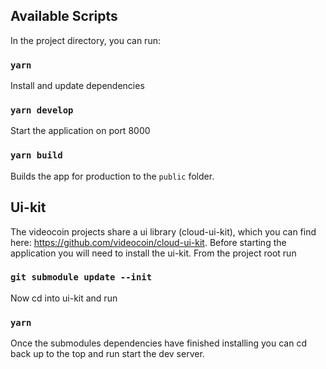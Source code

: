 
## Available Scripts

In the project directory, you can run:

### `yarn`

Install and update dependencies

### `yarn develop`

Start the application on port 8000

### `yarn build`

Builds the app for production to the `public` folder.

## Ui-kit
The videocoin projects share a ui library (cloud-ui-kit), which you can find here: https://github.com/videocoin/cloud-ui-kit.
Before starting the application you will need to install the ui-kit. From the project root run

### `git submodule update --init`
Now cd into ui-kit and run

### `yarn`
Once the submodules dependencies have finished installing you can cd back up to the top and run start the dev server.

